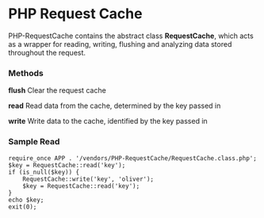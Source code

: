 PHP Request Cache
===

PHP-RequestCache contains the abstract class **RequestCache**, which acts as a
wrapper for reading, writing, flushing and analyzing data stored throughout the
request.

### Methods
**flush**
Clear the request cache

**read**
Read data from the cache, determined by the key passed in

**write**
Write data to the cache, identified by the key passed in

### Sample Read

    require_once APP . '/vendors/PHP-RequestCache/RequestCache.class.php';
    $key = RequestCache::read('key');
    if (is_null($key)) {
        RequestCache::write('key', 'oliver');
        $key = RequestCache::read('key');
    }
    echo $key;
    exit(0);

